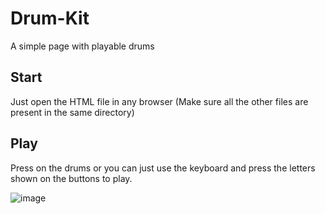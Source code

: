 # Drum-Kit
A simple page with playable drums

## Start
Just open the HTML file in any browser (Make sure all the other files are present in the same directory)

## Play
Press on the drums or you can just use the keyboard and press the letters shown on the buttons to play.

![image](https://github.com/chandranilbakshi/Drum-Kit/assets/139606982/a4fc8e34-e564-4118-a158-decdf3d59b6c)
